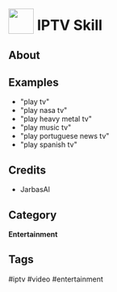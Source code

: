 # <img src='./res/icon/icon.png' card_color='#40DBB0' width='50' height='50' style='vertical-align:bottom'/> IPTV Skill

## About 



## Examples 

* "play tv"
* "play nasa tv"
* "play heavy metal tv"
* "play music tv"
* "play portuguese news tv"
* "play spanish tv"

## Credits 
- JarbasAl


## Category
**Entertainment**

## Tags
#iptv
#video
#entertainment
